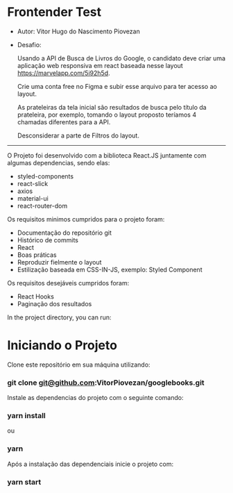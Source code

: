 # Frontender Test

* Autor: Vitor Hugo do Nascimento Piovezan
* Desafio: 

  Usando a API de Busca de Livros do Google, o candidato deve criar uma aplicação web responsiva em react baseada nesse layout https://marvelapp.com/5i92h5d.

  Crie uma conta free no Figma e subir esse arquivo para ter acesso ao layout.

  As prateleiras da tela inicial são resultados de busca pelo título da prateleira, por exemplo, tomando o layout proposto teríamos 4 chamadas diferentes para a API.

  Desconsiderar a parte de Filtros do layout.

_________________________________________________________________________________

O Projeto foi desenvolvido com a biblioteca React.JS juntamente com algumas dependencias, sendo elas:

* styled-components
* react-slick
* axios
* material-ui
* react-router-dom

Os requisitos minimos cumpridos para o projeto foram:

- Documentação do repositório git
- Histórico de commits
- React
- Boas práticas
- Reproduzir fielmente o layout
- Estilização baseada em CSS-IN-JS, exemplo: Styled Component

Os requisitos desejáveis cumpridos foram:

- React Hooks
- Paginação dos resultados

In the project directory, you can run:

# Iniciando o Projeto

Clone este repositório em sua máquina utilizando:

### git clone git@github.com:VitorPiovezan/googlebooks.git

Instale as dependencias do projeto com o seguinte comando:

### yarn install
ou
### yarn

Após a instalação das dependenciais inicie o projeto com:

### yarn start
